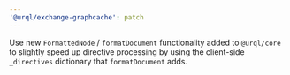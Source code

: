 ```yaml
---
'@urql/exchange-graphcache': patch
---
```


Use new `FormattedNode` / `formatDocument` functionality added to `@urql/core` to slightly speed up directive processing by using the client-side `_directives` dictionary that `formatDocument` adds.
